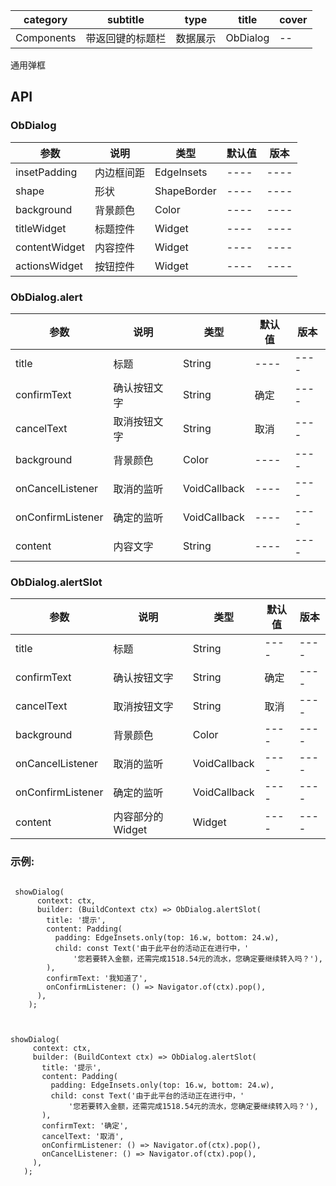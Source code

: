 | category| subtitle| type | title | cover |
| --- | --- | --- | --- | --- |
| Components | 带返回键的标题栏 | 数据展示  | ObDialog | -- | 
通用弹框

## API

### ObDialog
|  参数   | 说明  |  类型   | 默认值  |  版本 |
|  ----  | ----  |  ----  | ----  |  ----  |
|  insetPadding  | 内边框间距  |  EdgeInsets  | ----  |  ----  |
|  shape  | 形状  |  ShapeBorder  | ----  |  ----  |
|  background  | 背景颜色  |  Color  | ----  |  ----  |
|  titleWidget  | 标题控件  |  Widget  | ----  |  ----  |
|  contentWidget  | 内容控件  |  Widget  | ----  |  ----  |
|  actionsWidget  | 按钮控件  |  Widget  | ----  |  ----  |


### ObDialog.alert
|  参数   | 说明  |  类型   | 默认值  |  版本 |
|  ----  | ----  |  ----  | ----  |  ----  |
|  title  | 标题  |  String  | ----  |  ----  |
|  confirmText  | 确认按钮文字  |  String  | 确定  |  ----  |
|  cancelText  |  取消按钮文字  |  String  | 取消  |  ----  |
|  background  | 背景颜色  |  Color  | ----  |  ----  |
|  onCancelListener  | 取消的监听  |  VoidCallback  | ----  |  ----  |
|  onConfirmListener  | 确定的监听  |  VoidCallback  | ----  |  ----  |
|  content  | 内容文字  |  String  | ----  |  ----  |


### ObDialog.alertSlot
|  参数   | 说明  |  类型   | 默认值  |  版本 |
|  ----  | ----  |  ----  | ----  |  ----  |
|  title  | 标题  |  String  | ----  |  ----  |
|  confirmText  | 确认按钮文字  |  String  | 确定  |  ----  |
|  cancelText  |  取消按钮文字  |  String  | 取消  |  ----  |
|  background  | 背景颜色  |  Color  | ----  |  ----  |
|  onCancelListener  | 取消的监听  |  VoidCallback  | ----  |  ----  |
|  onConfirmListener  | 确定的监听  |  VoidCallback  | ----  |  ----  |
|  content  | 内容部分的Widget  |  Widget  | ----  |  ----  |

### 示例:

```
  
 showDialog(
      context: ctx,
      builder: (BuildContext ctx) => ObDialog.alertSlot(
        title: '提示',
        content: Padding(
          padding: EdgeInsets.only(top: 16.w, bottom: 24.w),
          child: const Text('由于此平台的活动正在进行中，'
              '您若要转入金额，还需完成1518.54元的流水，您确定要继续转入吗？'),
        ),
        confirmText: '我知道了',
        onConfirmListener: () => Navigator.of(ctx).pop(),
      ),
    );



showDialog(
     context: ctx,
     builder: (BuildContext ctx) => ObDialog.alertSlot(
       title: '提示',
       content: Padding(
         padding: EdgeInsets.only(top: 16.w, bottom: 24.w),
         child: const Text('由于此平台的活动正在进行中，'
             '您若要转入金额，还需完成1518.54元的流水，您确定要继续转入吗？'),
       ),
       confirmText: '确定',
       cancelText: '取消',
       onConfirmListener: () => Navigator.of(ctx).pop(),
       onCancelListener: () => Navigator.of(ctx).pop(),
     ),
   );



```